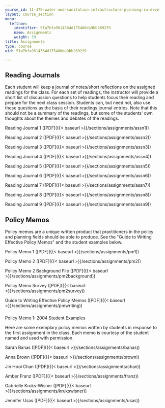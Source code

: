 ```yaml
---
course_id: 11-479-water-and-sanitation-infrastructure-planning-in-developing-countries-spring-2005
layout: course_section
menu:
  leftnav:
    identifier: 5fa7bfa9614364d175460da9bb2692f9
    name: Assignments
    weight: 50
title: Assignments
type: course
uid: 5fa7bfa9614364d175460da9bb2692f9

---
```


Reading Journals
----------------

Each student will keep a journal of notes/short reflections on the assigned readings for the class. For each set of readings, the instructor will provide a short list of discussion questions to help students focus their reading and prepare for the next class session. Students can, but need not, also use these questions as the basis of their readings journal entries. Note that this should not be a summary of the readings, but some of the students' own thoughts about the themes and debates of the readings.

Reading Journal 1 ([PDF]({{< baseurl >}}/sections/assignments/assn1))

Reading Journal 2 ([PDF]({{< baseurl >}}/sections/assignments/assn2))

Reading Journal 3 ([PDF]({{< baseurl >}}/sections/assignments/assn3))

Reading Journal 4 ([PDF]({{< baseurl >}}/sections/assignments/assn4))

Reading Journal 5 ([PDF]({{< baseurl >}}/sections/assignments/assn5))

Reading Journal 6 ([PDF]({{< baseurl >}}/sections/assignments/assn6))

Reading Journal 7 ([PDF]({{< baseurl >}}/sections/assignments/assn7))

Reading Journal 8 ([PDF]({{< baseurl >}}/sections/assignments/assn8))

Reading Journal 9 ([PDF]({{< baseurl >}}/sections/assignments/assn9))

Policy Memos
------------

Policy memos are a unique written product that practitioners in the policy and planning fields should be able to produce. See the "Guide to Writing Effective Policy Memos" and the student examples below.

Policy Memo 1 ([PDF]({{< baseurl >}}/sections/assignments/pm1))

Policy Memo 2 ([PDF]({{< baseurl >}}/sections/assignments/pm2))

Policy Memo 2 Background File ([PDF]({{< baseurl >}}/sections/assignments/pm2background))

Policy Memo Survey ([PDF]({{< baseurl >}}/sections/assignments/pm2survey))

Guide to Writing Effective Policy Memos ([PDF]({{< baseurl >}}/sections/assignments/pmwriting))

###   
Policy Memo 1: 2004 Student Examples

Here are some exemplary policy memos written by students in response to the first assignment in the class. Each memo is courtesy of the student named and used with permission.

Sarah Banas ([PDF]({{< baseurl >}}/sections/assignments/banas))

Anna Brown ([PDF]({{< baseurl >}}/sections/assignments/brown))

Jin Hooi Chan ([PDF]({{< baseurl >}}/sections/assignments/chan))

Amber Franz ([PDF]({{< baseurl >}}/sections/assignments/franz))

Gabrielle Kruks-Wisner ([PDF]({{< baseurl >}}/sections/assignments/krukswisner))

Jennifer Usas ([PDF]({{< baseurl >}}/sections/assignments/usas))